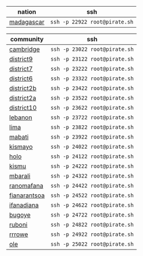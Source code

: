 nation|ssh
---|---
[madagascar](http://pirate.ole.org:22984/apps/_design/bell/MyApp/index.html)|`ssh -p 22922 root@pirate.sh`

community|ssh
---|---
[cambridge](http://pirate.ole.org:23084/apps/_design/bell/MyApp/index.html)|`ssh -p 23022 root@pirate.sh`
[district9](http://pirate.ole.org:23184/apps/_design/bell/MyApp/index.html)|`ssh -p 23122 root@pirate.sh`
[district7](http://pirate.ole.org:23284/apps/_design/bell/MyApp/index.html)|`ssh -p 23222 root@pirate.sh`
[district6](http://pirate.ole.org:23384/apps/_design/bell/MyApp/index.html)|`ssh -p 23322 root@pirate.sh`
[district2b](http://pirate.ole.org:23484/apps/_design/bell/MyApp/index.html)|`ssh -p 23422 root@pirate.sh`
[district2a](http://pirate.ole.org:23584/apps/_design/bell/MyApp/index.html)|`ssh -p 23522 root@pirate.sh`
[district10](http://pirate.ole.org:23684/apps/_design/bell/MyApp/index.html)|`ssh -p 23622 root@pirate.sh`
[lebanon](http://pirate.ole.org:23784/apps/_design/bell/MyApp/index.html)|`ssh -p 23722 root@pirate.sh`
[lima](http://pirate.ole.org:23884/apps/_design/bell/MyApp/index.html)|`ssh -p 23822 root@pirate.sh`
[mabati](http://pirate.ole.org:23984/apps/_design/bell/MyApp/index.html)|`ssh -p 23922 root@pirate.sh`
[kismayo](http://pirate.ole.org:24084/apps/_design/bell/MyApp/index.html)|`ssh -p 24022 root@pirate.sh`
[holo](http://pirate.ole.org:24184/apps/_design/bell/MyApp/index.html)|`ssh -p 24122 root@pirate.sh`
[kismu](http://pirate.ole.org:24284/apps/_design/bell/MyApp/index.html)|`ssh -p 24222 root@pirate.sh`
[mbarali](http://pirate.ole.org:24384/apps/_design/bell/MyApp/index.html)|`ssh -p 24322 root@pirate.sh`
[ranomafana](http://pirate.ole.org:24484/apps/_design/bell/MyApp/index.html)|`ssh -p 24422 root@pirate.sh`
[fianarantsoa](http://pirate.ole.org:24584/apps/_design/bell/MyApp/index.html)|`ssh -p 24522 root@pirate.sh`
[ifanadiana](http://pirate.ole.org:24684/apps/_design/bell/MyApp/index.html)|`ssh -p 24622 root@pirate.sh`
[bugoye](http://pirate.ole.org:24784/apps/_design/bell/MyApp/index.html)|`ssh -p 24722 root@pirate.sh`
[ruboni](http://pirate.ole.org:24884/apps/_design/bell/MyApp/index.html)|`ssh -p 24822 root@pirate.sh`
[rrrowe](http://pirate.ole.org:24984/apps/_design/bell/MyApp/index.html)|`ssh -p 24922 root@pirate.sh`
[ole](http://pirate.ole.org:25084/apps/_design/bell/MyApp/index.html)|`ssh -p 25022 root@pirate.sh`
